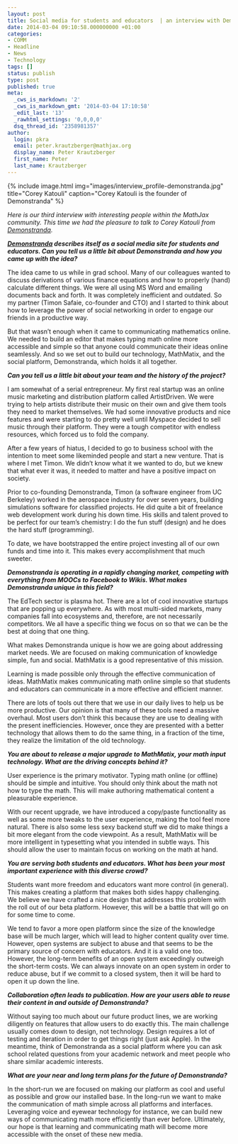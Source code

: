 ```yaml
---
layout: post
title: Social media for students and educators  | an interview with Demonstranda
date: 2014-03-04 09:10:58.000000000 +01:00
categories:
- COMM
- Headline
- News
- Technology
tags: []
status: publish
type: post
published: true
meta:
  _cws_is_markdown: '2'
  _cws_is_markdown_gmt: '2014-03-04 17:10:58'
  _edit_last: '13'
  _rawhtml_settings: '0,0,0,0'
  dsq_thread_id: '2358981357'
author:
  login: pkra
  email: peter.krautzberger@mathjax.org
  display_name: Peter Krautzberger
  first_name: Peter
  last_name: Krautzberger
---
```


{% include image.html img="images/interview_profile-demonstranda.jpg" title="Corey Katouli" caption="Corey Katouli is the founder of Demonstranda" %}

_Here is our third interview with interesting people within the MathJax community. This time we had the pleasure to talk to Corey Katouli from [Demonstranda](http://demonstranda.com)._

**_[Demonstranda](http://demonstranda.com) describes itself as a social media site for students and educators. Can you tell us a little bit about Demonstranda and how you came up with the idea?_**

The idea came to us while in grad school.  Many of our colleagues wanted to discuss derivations of various finance equations and how to properly (hand) calculate different things.  We were all using MS Word and emailing documents back and forth.  It was completely inefficient and outdated.  So my partner (Timon Safaie, co-founder and CTO) and I started to think about how to leverage the power of social networking in order to engage our friends in a productive way.

But that wasn’t enough when it came to communicating mathematics online.  We needed to build an editor that makes typing math online more accessible and simple so that anyone could communicate their ideas online seamlessly.  And so we set out to build our technology, MathMatix, and the social platform, Demonstranda, which holds it all together.

**_Can you tell us a little bit about your team and the history of the project?_**

I am somewhat of a serial entrepreneur.  My first real startup was an online music marketing and distribution platform called ArtistDriven.  We were trying to help artists distribute their music on their own and give them tools they need to market themselves.  We had some innovative products and nice features and were starting to do pretty well until Myspace decided to sell music through their platform.  They were a tough competitor with endless resources, which forced us to fold the company.

After a few years of hiatus, I decided to go to business school with the intention to meet some likeminded people and start a new venture.  That is where I met Timon.  We didn’t know what it we wanted to do, but we knew that what ever it was, it needed to matter and have a positive impact on society.

Prior to co-founding Demonstranda, Timon (a software engineer from UC Berkeley) worked in the aerospace industry for over seven years, building simulations software for classified projects.  He did quite a bit of freelance web development work during his down time.  His skills and talent proved to be perfect for our team’s chemistry: I do the fun stuff (design) and he does the hard stuff (programming).

To date, we have bootstrapped the entire project investing all of our own funds and time into it.  This makes every accomplishment that much sweeter.

**_Demonstranda is operating in a rapidly changing market, competing with everything from MOOCs to Facebook to Wikis. What makes Demonstranda unique in this field?_**

The EdTech sector is plasma hot.  There are a lot of cool innovative startups that are popping up everywhere.  As with most multi-sided markets, many companies fall into ecosystems and, therefore, are not necessarily competitors.  We all have a specific thing we focus on so that we can be the best at doing that one thing.

What makes Demonstranda unique is how we are going about addressing market needs.  We are focused on making communication of knowledge simple, fun and social.  MathMatix is a good representative of this mission.

Learning is made possible only through the effective communication of ideas.  MathMatix makes communicating math online simple so that students and educators can communicate in a more effective and efficient manner.

There are lots of tools out there that we use in our daily lives to help us be more productive.  Our opinion is that many of these tools need a massive overhaul.  Most users don’t think this because they are use to dealing with the present inefficiencies.  However, once they are presented with a better technology that allows them to do the same thing, in a fraction of the time, they realize the limitation of the old technology.

**_You are about to release a major upgrade to MathMatix, your math input technology. What are the driving concepts behind it?_**

User experience is the primary motivator.  Typing math online (or offline) should be simple and intuitive.  You should only think about the math not how to type the math.  This will make authoring mathematical content a pleasurable experience.

With our recent upgrade, we have introduced a copy/paste functionality as well as some more tweaks to the user experience, making the tool feel more natural.  There is also some less sexy backend stuff we did to make things a bit more elegant from the code viewpoint.  As a result, MathMatix will be more intelligent in typesetting what you intended in subtle ways.  This should allow the user to maintain focus on working on the math at hand.

**_You are serving both students and educators. What has been your most important experience with this diverse crowd?_**

Students want more freedom and educators want more control (in general).  This makes creating a platform that makes both sides happy challenging.  We believe we have crafted a nice design that addresses this problem with the roll out of our beta platform.  However, this will be a battle that will go on for some time to come.

We tend to favor a more open platform since the size of the knowledge base will be much larger, which will lead to higher content quality over time.  However, open systems are subject to abuse and that seems to be the primary source of concern with educators.  And it is a valid one too.  However, the long-term benefits of an open system exceedingly outweigh the short-term costs.  We can always innovate on an open system in order to reduce abuse, but if we commit to a closed system, then it will be hard to open it up down the line.

**_Collaboration often leads to publication. How are your users able to reuse their content in and outside of Demonstranda?_**

Without saying too much about our future product lines, we are working diligently on features that allow users to do exactly this.  The main challenge usually comes down to design, not technology.  Design requires a lot of testing and iteration in order to get things right (just ask Apple).  In the meantime, think of Demonstranda as a social platform where you can ask school related questions from your academic network and meet people who share similar academic interests.

**_What are your near and long term plans for the future of Demonstranda?_**

In the short-run we are focused on making our platform as cool and useful as possible and grow our installed base.  In the long-run we want to make the communication of math simple across all platforms and interfaces.  Leveraging voice and eyewear technology for instance, we can build new ways of communicating math more efficiently than ever before.  Ultimately, our hope is that learning and communicating math will become more accessible with the onset of these new media.